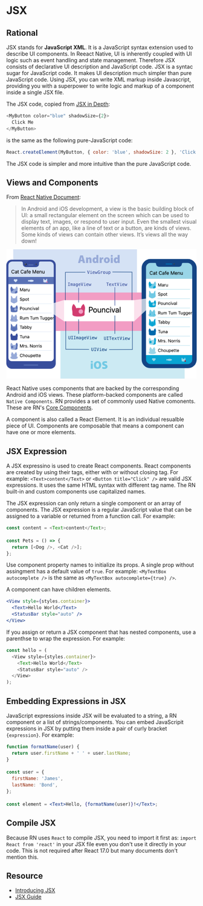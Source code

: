 # JSX

## Rational

JSX stands for **JavaScript XML**. It is a JavaScript syntax extension used to describe UI components. In Reeact Native, UI is inherently coupled with UI logic such as event handling and state management. Therefore JSX consists of declarative UI description and JavaScript code. JSX is a syntac sugar for JavaScript code. It makes UI description much simpler than pure JavaScript code. Using JSX, you can write XML markup inside Javascript, providing you with a superpower to write logic and markup of a component inside a single JSX file.

The JSX code, copied from [JSX in Depth](https://reactjs.org/docs/jsx-in-depth.html):

```js
<MyButton color="blue" shadowSize={2}>
  Click Me
</MyButton>
```

is the same as the following pure-JavaScript code:

```js
React.createElement(MyButton, { color: 'blue', shadowSize: 2 }, 'Click Me');
```

The JSX code is simpler and more intuitive than the pure JavaScript code.

## Views and Components

From [React Native Document](https://reactnative.dev/docs/intro-react-native-components):

> In Android and iOS development, a view is the basic building block of UI: a small rectangular element on the screen which can be used to display text, images, or respond to user input. Even the smallest visual elements of an app, like a line of text or a button, are kinds of views. Some kinds of views can contain other views. It’s views all the way down!

![UI View](images/UIView.png)

React Native uses components that are backed by the corresponding Android and iOS views. These platform-backed components are called `Native Components`. RN provides a set of commonly used Native comonents. These are RN's [Core Components](https://reactnative.dev/docs/components-and-apis).

A component is also called a React Element. It is an individual resualble piece of UI. Components are composable that means a component can have one or more elements.

## JSX Expression

A JSX expressino is used to create React components. React components are created by using their tags, either with or without closing tag. For example: `<Text>content</Text>` or `<Button title="Click" />` are valid JSX expressions. It uses the same HTML syntax with different tag name. The RN built-in and custom components use capitalized names.

The JSX expression can only return a single component or an array of components. The JSX expression is a regular JavaScript value that can be assigned to a variable or returned from a function call. For example:

```js
const content = <Text>content</Text>;

const Pets = () => {
  return [<Dog />, <Cat />];
};
```

Use component property names to initialize its props. A single prop without assingment has a default value of `true`. For example: `<MyTextBox autocomplete />` is the same as `<MyTextBox autocomplete={true} />`.

A component can have children elements.

```jsx
<View style={styles.container}>
  <Text>Hello World</Text>
  <StatusBar style="auto" />
</View>
```

If you assign or return a JSX component that has nested components, use a parenthse to wrap the expression. For example:

```js
const hello = (
  <View style={styles.container}>
    <Text>Hello World</Text>
    <StatusBar style="auto" />
  </View>
);
```

## Embedding Expressions in JSX

JavaScript expressions inside JSX will be evaluated to a string, a RN component or a list of strings/components. You can embed JavaScripit expressions in JSX by putting them inside a pair of curly bracket `{expression}`. For example:

```jsx
function formatName(user) {
  return user.firstName + ' ' + user.lastName;
}

const user = {
  firstName: 'James',
  lastName: 'Bond',
};

const element = <Text>Hello, {formatName(user)}!</Text>;
```

## Compile JSX

Because RN uses `React` to compile JSX, you need to import it first as: `import React from 'react'` in your JSX file even you don't use it directly in your code. This is not required after React 17.0 but many documents don't mention this.

## Resource

- [Introducing JSX](https://reactnative.dev/docs/intro-react#jsx)
- [JSX Guide](https://www.reactnative.express/javascript/jsx)
